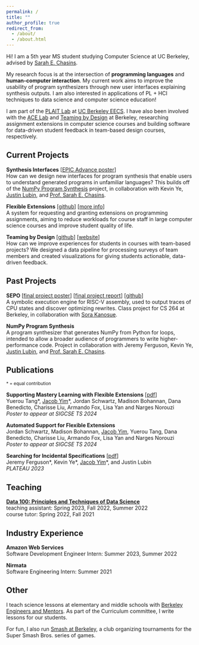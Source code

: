 ```yaml
---
permalink: /
title: ""
author_profile: true
redirect_from: 
  - /about/
  - /about.html
---
```


Hi! I am a 5th year MS student studying Computer Science at UC Berkeley, advised by [Sarah E. Chasins](https://schasins.com/).

My research focus is at the intersection of **programming languages** and **human-computer interaction**. My current work aims to improve the usability of program synthesizers through new user interfaces explaining synthesis outputs. I am also interested in applications of PL + HCI techniques to data science and computer science education!

I am part of the [PLAIT Lab](https://plait-lab.org/) at [UC Berkeley EECS](https://eecs.berkeley.edu/). I have also been involved with the [ACE Lab](https://acelab.berkeley.edu/) and [Teaming by Design](https://www.teamingxdesign.com/) at Berkeley, researching assignment extensions in computer science courses and building software for data-driven student feedback in team-based design courses, respectively.

## Current Projects
__Synthesis Interfaces__ [[EPIC Advance poster](../files/epic-poster-sp23.pdf)] \
How can we design new interfaces for program synthesis that enable users to understand generated programs in unfamiliar languages? This builds off of the [NumPy Program Synthesis](#numpy) project, in collaboration with Kevin Ye, [Justin Lubin](https://jlubin.net), and [Prof. Sarah E. Chasins](https://schasins.com).

__Flexible Extensions__ [[github](https://github.com/cs161-staff/extensions)] [[more info](https://acelab.berkeley.edu/projects/flextensions/)] \
A system for requesting and granting extensions on programming assignments, aiming to reduce workloads for course staff in large computer science courses and improve student quality of life.

__Teaming by Design__ [[github](https://github.com/teamingbydesign/txd-pipeline)] [[website](https://www.teamingxdesign.com/)] \
How can we improve experiences for students in courses with team-based projects? We designed a data pipeline for processing surveys of team members and created visualizations for giving students actionable, data-driven feedback.

## Past Projects
__SEPO__ [[final project poster](../files/sepo-poster.pdf)] [[final project report](../files/sepo-paper.pdf)] [[github](https://github.com/skberkeley/sepo)] \
A symbolic execution engine for RISC-V assembly, used to output traces of CPU states and discover optimizing rewrites. Class project for CS 264 at Berkeley, in collaboration with [Sora Kanosue](https://skanosue.com).

__NumPy Program Synthesis__ <a name="numpy"></a> \
A program synthesizer that generates NumPy from Python for loops, intended to allow a broader audience of programmers to write higher-performance code. Project in collaboration with Jeremy Ferguson, Kevin Ye, [Justin Lubin](https://jlubin.net), and [Prof. Sarah E. Chasins](https://schasins.com).

## Publications
<sup>\* = equal contribution</sup>

__Supporting Mastery Learning with Flexible Extensions__ [[pdf](../files/flextensions-policy-poster.pdf)] \
Yuerou Tang\*, <ins>Jacob Yim</ins>\*, Jordan Schwartz, Madison Bohannan, Dana Benedicto, Charisse Liu, Armando Fox, Lisa Yan and Narges Norouzi \
*Poster to appear at SIGCSE TS 2024*

__Automated Support for Flexible Extensions__ \
Jordan Schwartz, Madison Bohannan, <ins>Jacob Yim</ins>, Yuerou Tang, Dana Benedicto, Charisse Liu, Armando Fox, Lisa Yan and Narges Norouzi \
*Poster to appear at SIGCSE TS 2024*

__Searching for Incidental Specifications__ [[pdf](../files/incidental-specifications.pdf)] \
Jeremy Ferguson\*, Kevin Ye\*, <ins>Jacob Yim</ins>\*, and Justin Lubin \
*PLATEAU 2023*

## Teaching
[__Data 100: Principles and Techniques of Data Science__](https://ds100.org) \
teaching assistant: Spring 2023, Fall 2022, Summer 2022 \
course tutor: Spring 2022, Fall 2021

## Industry Experience
__Amazon Web Services__ \
Software Development Engineer Intern: Summer 2023, Summer 2022

__Nirmata__ \
Software Engineering Intern: Summer 2021

## Other
I teach science lessons at elementary and middle schools with [Berkeley Engineers and Mentors](https://beam.berkeley.edu). As part of the Curriculum committee, I write lessons for our students.

For fun, I also run [Smash at Berkeley](https://smash.berkeley.edu), a club organizing tournaments for the Super Smash Bros. series of games.
